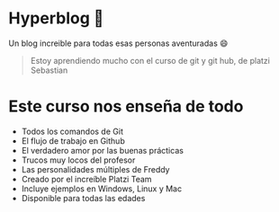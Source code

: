 # Hyperblog 🦅
Un blog increible para todas esas personas aventuradas  😄

>Estoy aprendiendo mucho con el curso de git y git hub, de platzi
>Sebastian

# Este curso nos enseña de todo
* Todos los comandos de Git
* El flujo de trabajo en Github
* El verdadero amor por las buenas prácticas
* Trucos muy locos del profesor
* Las personalidades múltiples de Freddy
* Creado por el increíble Platzi Team
* Incluye ejemplos en Windows, Linux y Mac
* Disponible para todas las edades
